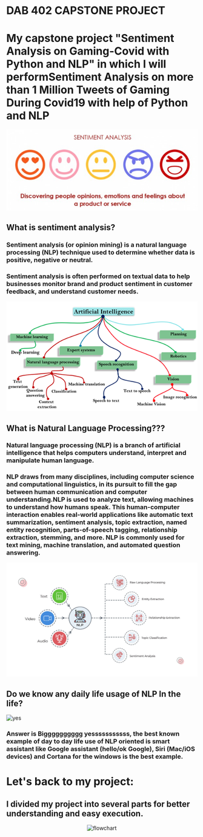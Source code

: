 # DAB 402 CAPSTONE PROJECT

<h1> My capstone project "Sentiment Analysis on Gaming-Covid with Python and NLP" in which  I will performSentiment Analysis on more than 1 Million Tweets of Gaming During Covid19 with help of Python and NLP </h1>
<p align='center'>
 <img src="https://github.com/roshank007/DAB_402_CAPSTONE_PROJECT/blob/main/srcimg/sentidefi.jpg"  alt="sentimentdefi" ></p>

</p>
<h2> What is sentiment analysis? </h2>
<h3>Sentiment analysis (or opinion mining) is a natural language processing (NLP) technique used to determine whether data is positive, negative or neutral.</h3>

<h3>Sentiment analysis is often performed on textual data to help businesses monitor brand and product sentiment in customer feedback, and understand customer needs.</h3>
</p>

<p align='center'>
 <img src="https://github.com/roshank007/DAB_402_CAPSTONE_PROJECT/blob/main/srcimg/AI.jpeg"  alt="AI_div" ></p>

</p>
</p>
<h2> What is Natural Language Processing??? </h2>
<h3>Natural language processing (NLP) is a branch of artificial intelligence that helps computers understand, interpret and manipulate human language. </h3>

<h3>NLP draws from many disciplines, including computer science and computational linguistics, in its pursuit to fill the gap between human communication and computer understanding.NLP is used to analyze text, allowing machines to understand how humans speak. This human-computer interaction enables real-world applications like automatic text summarization, sentiment analysis, topic extraction, named entity recognition, parts-of-speech tagging, relationship extraction, stemming, and more. NLP is commonly used for text mining, machine translation, and automated question answering.
</h3>
</p>

<p align='center'>
 <img src="https://github.com/roshank007/DAB_402_CAPSTONE_PROJECT/blob/main/srcimg/NLP_Processing.jpg"  alt="NLP" ></p>

</p>

</p>
<h2> Do we know any daily life usage of NLP In the life?</h2>

  <img src="https://media.giphy.com/media/hXDrTueJWAscK3xWQ2/giphy.gif"  alt="yes" >

<h3>Answer is Bigggggggggg yesssssssssss, the best known example of day to day life use of NLP oriented is smart assistant like Google assistant (hello/ok Google), Siri (Mac/iOS devices) and Cortana for the windows is the best example.


</h3>
</p>


</p>
<h1> Let's back to my project:</h1>
</p>

## I divided my project into several parts for better understanding and easy execution.

<p align='center'>
 <img src=""  alt="flowchart" ></p>

</p>

